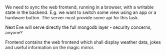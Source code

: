 We need to sync the web frontend, running in a browser, with a writable
state in the backend. E.g. we want to switch some view using an app or
a hardware button. The server must provide some api for this task.

Next Eve will serve directly the full mongodb layer - security concerns,
anyone?

Frontend contains the web frontend which shall display weather data,
jokes and useful information on the magic mirror.


